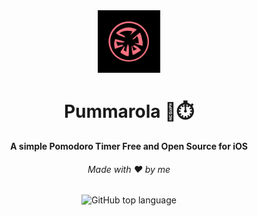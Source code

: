 <div align="center">
    <img src="assets/PummarollaICON.png" class="logo" width='100px' />
    <h1>Pummarola 🍅⏱️</h1>
    <strong>A simple Pomodoro Timer Free and Open Source for iOS</strong>
    <h6>Made with ❤️ by me</h6>
</div> 

<p align='center'>
    <img alt="GitHub top language" src="https://img.shields.io/github/languages/top/pygera/pummarola?logo=swift">
</p>